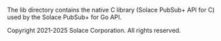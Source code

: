 The lib directory contains the native C library (Solace PubSub+ API for C) used by the Solace PubSub+ for Go API.

Copyright 2021-2025 Solace Corporation. All rights reserved.
